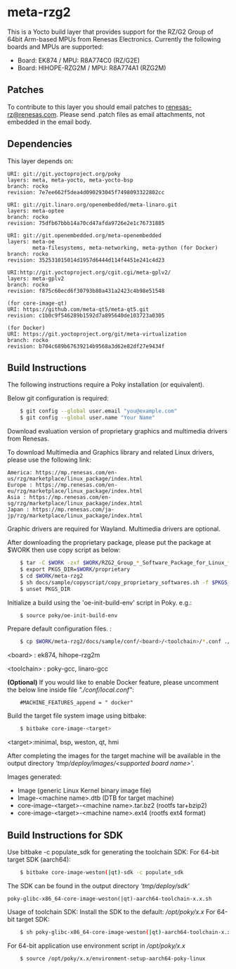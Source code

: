 # meta-rzg2

This is a Yocto build layer that provides support for the RZ/G2 Group of 64bit Arm-based MPUs from Renesas Electronics.
Currently the following boards and MPUs are supported:

- Board: EK874 / MPU: R8A774C0 (RZ/G2E)
- Board: HIHOPE-RZG2M / MPU: R8A774A1 (RZG2M)

## Patches

To contribute to this layer you should email patches to renesas-rz@renesas.com. Please send .patch files as email attachments, not embedded in the email body.

## Dependencies

This layer depends on:

    URI: git://git.yoctoproject.org/poky
    layers: meta, meta-yocto, meta-yocto-bsp
    branch: rocko
    revision: 7e7ee662f5dea4d090293045f7498093322802cc

    URI: git://git.linaro.org/openembedded/meta-linaro.git
    layers: meta-optee
    branch: rocko
    revision: 75dfb67bbb14a70cd47afda9726e2e1c76731885

    URI: git://git.openembedded.org/meta-openembedded
    layers: meta-oe
            meta-filesystems, meta-networking, meta-python (for Docker)
    branch: rocko
    revision: 352531015014d1957d6444d114f4451e241c4d23
    
    URI:http://git.yoctoproject.org/cgit.cgi/meta-gplv2/
    layers: meta-gplv2
    branch: rocko
    revision: f875c60ecd6f30793b80a431a2423c4b98e51548

    (for core-image-qt)
    URI: https://github.com/meta-qt5/meta-qt5.git 
    revision: c1b0c9f546289b1592d7a895640de103723a0305

    (for Docker)
    URI: https://git.yoctoproject.org/git/meta-virtualization
    branch: rocko
    revision: b704c689b67639214b9568a3d62e82df27e9434f

## Build Instructions

The following instructions require a Poky installation (or equivalent).

Below git configuration is required:
```bash
    $ git config --global user.email "you@example.com"
    $ git config --global user.name "Your Name"
```

Download evaluation version of proprietary graphics and multimedia drivers from Renesas.

To download Multimedia and Graphics library and related Linux drivers, please use the following link:

    America: https://mp.renesas.com/en-us/rzg/marketplace/linux_package/index.html
    Europe : https://mp.renesas.com/en-eu/rzg/marketplace/linux_package/index.html
    Asia : https://mp.renesas.com/en-sg/rzg/marketplace/linux_package/index.html
    Japan : https://mp.renesas.com/ja-jp/rzg/marketplace/linux_package/index.html

Graphic drivers are required for Wayland. Multimedia drivers are optional.

After downloading the proprietary package, please put the package at $WORK then use copy script as below:

```bash
    $ tar -C $WORK -zxf $WORK/RZG2_Group_*_Software_Package_for_Linux_*.tar.gz
    $ export PKGS_DIR=$WORK/proprietary
    $ cd $WORK/meta-rzg2
    $ sh docs/sample/copyscript/copy_proprietary_softwares.sh -f $PKGS_DIR
    $ unset PKGS_DIR
```

Initialize a build using the 'oe-init-build-env' script in Poky. e.g.:
```bash
    $ source poky/oe-init-build-env
```

Prepare default configuration files. :
```bash
    $ cp $WORK/meta-rzg2/docs/sample/conf/<board>/<toolchain>/*.conf ./conf/
```
\<board\> : ek874, hihope-rzg2m

\<toolchain\> : poky-gcc, linaro-gcc

**(Optional)** If you would like to enable Docker feature, please uncomment the below line inside file _"./conf/local.conf"_:
```
    #MACHINE_FEATURES_append = " docker"
```

Build the target file system image using bitbake:
```bash
    $ bitbake core-image-<target>
```
\<target\>:minimal, bsp, weston, qt, hmi

After completing the images for the target machine will be available in the output
directory _'tmp/deploy/images/\<supported board name\>'_.

Images generated:
* Image (generic Linux Kernel binary image file)
* Image-\<machine name\>.dtb (DTB for target machine)
* core-image-\<target\>-\<machine name\>.tar.bz2 (rootfs tar+bzip2)
* core-image-\<target\>-\<machine name\>.ext4  (rootfs ext4 format)

## Build Instructions for SDK

Use bitbake -c populate_sdk for generating the toolchain SDK:
For 64-bit target SDK (aarch64):
```bash
    $ bitbake core-image-weston(|qt)-sdk -c populate_sdk
```
The SDK can be found in the output directory _'tmp/deploy/sdk'_

    poky-glibc-x86_64-core-image-weston(|qt)-aarch64-toolchain-x.x.sh

Usage of toolchain SDK: Install the SDK to the default: _/opt/poky/x.x_
For 64-bit target SDK:
```bash
    $ sh poky-glibc-x86_64-core-image-weston(|qt)-aarch64-toolchain-x.x.sh
```
For 64-bit application use environment script in _/opt/poky/x.x_
```bash
    $ source /opt/poky/x.x/environment-setup-aarch64-poky-linux
```
